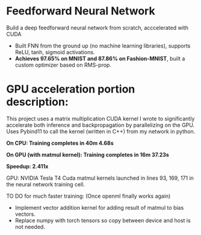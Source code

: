 # Feedforward Neural Network
Build a deep feedforward neural network from scratch, acccelerated with CUDA
 - Built FNN from the ground up (no machine learning libraries), supports ReLU, tanh, sigmoid activations.
 - **Achieves 97.65% on MNIST and 87.86% on Fashion-MNIST**, built a custom optimizer based on RMS-prop.

# GPU acceleration portion description:
This project uses a matrix multiplication CUDA kernel I wrote to significantly accelerate both inference and backpropagation by parallelizing on the GPU.
Uses Pybind11 to call the kernel (written in C++) from my network in python.

**On CPU:                      Training completes in 40m 4.68s**

**On GPU (with matmul kernel): Training completes in 16m 37.23s**

**Speedup: 2.411x**

GPU: NVIDIA Tesla T4
Cuda matmul kernels launched in lines 93, 169, 171 in the neural network training cell.

TO DO for much faster training: (Once openml finally works again)
  - Implement vector addition kernel for adding result of matmul to bias vectors.
  - Replace numpy with torch tensors so copy between device and host is not needed.


